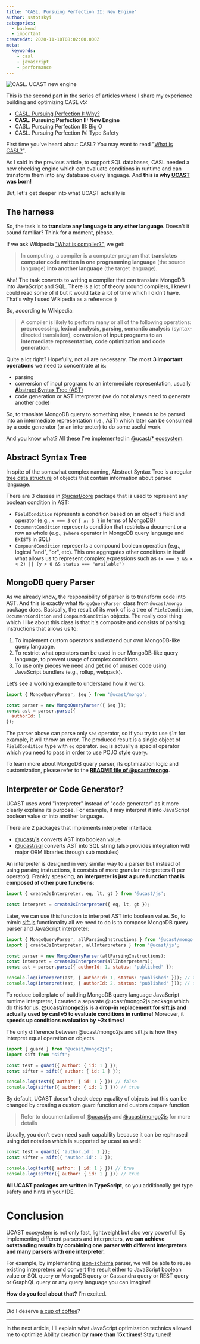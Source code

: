 ```yaml
---
title: "CASL. Pursuing Perfection II: New Engine"
author: sstotskyi
categories:
  - backend
  - important
createdAt: 2020-11-10T08:02:00.000Z
meta:
  keywords:
    - casl
    - javascript
    - performance
---
```


![CASL. UCAST new engine](./casl-v5-engine.png)

This is the second part in the series of articles where I share my experience building and optimizing CASL v5:

<summary-cut/>

* [CASL. Pursuing Perfection I: Why?](../2020-10-20_casl-pursuing-perfection-why)
* **CASL. Pursuing Perfection II: New Engine**
* CASL. Pursuing Perfection III: Big O
* CASL. Pursuing Perfection IV: Type Safety

First time you've heard about CASL? You may want to read "[What is CASL?](https://casl.js.org/v4/en/guide/intro)".

As I said in the previous article, to support SQL databases, CASL needed a new checking engine which can evaluate conditions in runtime and can transform them into any database query language. And **this is why [UCAST](https://github.com/stalniy/ucast) was born!**

But, let's get deeper into what UCAST actually is

## The harness

So, the task is **to translate any language to any other language**. Doesn't it sound familiar? Think for a moment, please.

If we ask Wikipedia ["What is compiler?"](https://en.wikipedia.org/wiki/Compiler), we get:

> In computing, a compiler is a computer program that **translates computer code written in one programming language** (the source language) **into another language** (the target language).

Aha! The task converts  to writing a compiler that can translate MongoDB into JavaScript and SQL. There is a lot of theory around compilers, I knew I could read some of it but it would take a lot of time which I didn't have. That's why I used Wikipedia as a reference :)

So, according to Wikipedia:

> A compiler is likely to perform many or all of the following operations: **preprocessing, lexical analysis, parsing, semantic analysis** (syntax-directed translation), **conversion of input programs to an intermediate representation, code optimization and code generation**.

Quite a lot right? Hopefully, not all are necessary. The most **3 important operations** we need to concentrate at is:

* parsing
* conversion of input programs to an intermediate representation, usually [**A**bstract **S**yntax **T**ree (AST)](https://en.wikipedia.org/wiki/Abstract_syntax_tree)
* code generation or AST interpreter (we do not always need to generate another code)

So, to translate MongoDB query to something else, it needs to be parsed into an intermediate representation (i.e., AST) which later can be consumed by a code generator (or an interpreter) to do some useful work.

And you know what? All these I've implemented in [@ucast/* ecosystem](https://github.com/stalniy/ucast#ecosystem).

## Abstract Syntax Tree

In spite of the somewhat complex naming, Abstract Syntax Tree is a regular [tree data structure](https://en.wikipedia.org/wiki/Tree_(data_structure)) of objects that contain information about parsed language.

There are 3 classes in [@ucast/core](https://github.com/stalniy/ucast/tree/master/packages/core) package that is used to represent any boolean condition in AST:

* `FieldCondition` represents a condition based on an object's field and operator (e.g., `x === 3` or `{ x: 3 }` in terms of MongoDB)
* `DocumentCondition` represents condition that restricts a document or a row as whole (e.g., `$where` operator in MongoDB query language and `EXISTS` in SQL)
* `CompoundCondition` represents a compound boolean operation (e.g., logical "and", "or", etc). This one aggregates other conditions in itself what allows us to represent complex expressions such as
`(x === 5 && x < 2) || (y > 0 && status === "available")`

## MongoDB query Parser

As we already know, the responsibility of parser is to transform code into AST. And this is exactly what `MongoQueryParser` class from `@ucast/mongo` package does. Basically, the result of its work of is a tree of `FieldCondition`, `DocumentCondition` and `CompoundCondition` objects. The really cool thing which I like about this class is that it's composite and consists of parsing instructions that allows us to:

1. To implement custom operators and extend our own MongoDB-like query language.
2. To restrict what operators can be used in our MongoDB-like query language, to prevent usage of complex conditions.
3. To use only pieces we need and get rid of unused code using JavaScript bundlers (e.g., rollup, webpack).

Let’s see a working example to understand how it works:

```js
import { MongoQueryParser, $eq } from '@ucast/mongo';

const parser = new MongoQueryParser({ $eq });
const ast = parser.parse({
  authorId: 1
});
```

The parser above can parse only `$eq` operator, so if you try to use `$lt` for example, it will throw an error. The produced result is a single object of `FieldCondition` type with `eq` operator. `$eq` is actually a special operator which you need to pass in order to use POJO style query.

To learn more about MongoDB query parser, its optimization logic and customization, please refer to the [**README file of @ucast/mongo**](https://github.com/stalniy/ucast/tree/master/packages/mongo#getting-started).

## Interpreter or Code Generator?

UCAST uses word "interpreter" instead of "code generator" as it more clearly explains its purpose. For example, it may interpret it into JavaScript boolean value or into another language.

There are 2 packages that implements interpreter interface:

* [@ucast/js](https://github.com/stalniy/ucast/blob/master/packages/js) converts AST into boolean value
* [@ucast/sql](https://github.com/stalniy/ucast/blob/master/packages/sql) converts AST into SQL string (also provides integration with major ORM libraries through sub modules)

An interpreter is designed in very similar way to a parser but instead of using parsing instructions, it consists of more granular interpreters (1 per operator). Frankly speaking, **an interpreter is just a pure function that is composed of other pure functions**:

```js
import { createJsInterpreter, eq, lt, gt } from '@ucast/js';

const interpret = createJsInterpreter({ eq, lt, gt });
```

Later, we can use this function to interpret AST into boolean value. So, to mimic [sift.js](https://github.com/crcn/sift.js) functionality all we need to do is to compose MongoDB query parser and JavaScript interpreter:

```js
import { MongoQueryParser, allParsingInstructions } from '@ucast/mongo';
import { createJsInterpreter, allInterpreters } from '@ucast/js';

const parser = new MongoQueryParser(allParsingInstructions);
const interpret = createJsInterpreter(allInterpreters);
const ast = parser.parse({ authorId: 1, status: 'published' });

console.log(interpret(ast, { authorId: 1, status: 'published' })); // true
console.log(interpret(ast, { authorId: 2, status: 'published' })); // false
```

To reduce boilerplate of building MongoDB query language JavaScript runtime interpreter, I created a separate @ucast/mongo2js package which do this for us. [**@ucast/mongo2js**](https://github.com/stalniy/ucast/tree/master/packages/mongo2js) **is a drop-in replacement for sift.js and actually used by casl v5 to evaluate conditions in runtime!** Moreover, it **speeds up conditions evaluation by ~2x times!**

The only difference between @ucast/mongo2js and sift.js is how they interpret equal operation on objects.

```js
import { guard } from '@ucast/mongo2js';
import sift from 'sift';

const test = guard({ author: { id: 1 } });
const sifter = sift({ author: { id: 1 } });

console.log(test({ author: { id: 1 } })) // false
console.log(sifter({ author: { id: 1 } })) // true
```

By default, UCAST doesn’t check deep equality of objects but this can be changed by creating a custom `guard` function and custom `compare` function.

> Refer to documentation of [@ucast/js](https://github.com/stalniy/ucast/tree/master/packages/js) and [@ucast/mongo2js](https://github.com/stalniy/ucast/tree/master/packages/mongo2js) for more details

Usually, you don’t even need such capability because it can be rephrased using dot notation which is supported by ucast as well:

```js
const test = guard({ 'author.id': 1 });
const sifter = sift({ 'author.id': 1 });

console.log(test({ author: { id: 1 } })) // true
console.log(sifter({ author: { id: 1 } })) // true
```

**All UCAST packages are written in TypeScript**, so you additionally get type safety and hints in your IDE.

# Conclusion

UCAST ecosystem is not only fast, lightweight but also very powerful! By implementing different parsers and interpreters, **we can achieve outstanding results by combining one parser with different interpreters and many parsers with one interpreter.**

For example, by implementing [json-schema](https://json-schema.org/) parser, we will be able to reuse existing interpreters and convert the result either to JavaScript boolean value or SQL query or MongoDB query or Cassandra query or REST query or GraphQL query or any query language you can imagine!

**How do you feel about that?** I’m excited.

---

Did I deserve [a cup of coffee](https://opencollective.com/casljs/contribute/barista-13740/checkout)?

---

In the next article, I'll explain what JavaScript optimization technics allowed me to optimize Ability creation **by more than 15x times**! Stay tuned!
